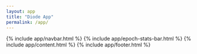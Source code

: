 ```yaml
---
layout: app
title: "Diode App"
permalink: /app/
---
```


<div id="app">
  {% include app/navbar.html %}
  {% include app/epoch-stats-bar.html %}
  {% include app/content.html %}
  {% include app/footer.html %}

</div>

